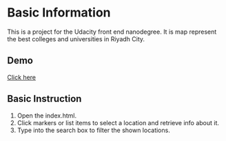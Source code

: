 # Basic Information

This is a project for the Udacity front end nanodegree. It is map represent the best colleges and universities in Riyadh City.

## Demo
[Click here](https://maha-kay.github.io/Neighborhood-Map-MSK)

## Basic Instruction

1. Open the index.html.
2. Click markers or list items to select a location and retrieve info about it.
3. Type into the search box to filter the shown locations.